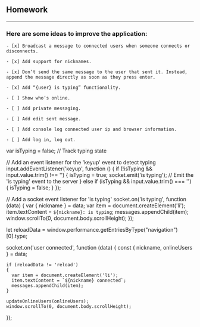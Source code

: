 ## Homework

--------


###  Here are some ideas to improve the application:


```
- [x] Broadcast a message to connected users when someone connects or disconnects.

- [x] Add support for nicknames.

- [x] Don’t send the same message to the user that sent it. Instead, append the message directly as soon as they press enter.

- [x] Add “{user} is typing” functionality.

- [ ] Show who’s online.

- [ ] Add private messaging.

- [ ] Add edit sent message.

- [ ] Add console log connected user ip and browser information.

- [ ] Add log in, log out.
```



  var isTyping = false; // Track typing state

  // Add an event listener for the 'keyup' event to detect typing
  input.addEventListener('keyup', function () {
    if (!isTyping && input.value.trim() !== '') {
      isTyping = true;
      socket.emit('is typing'); // Emit the 'is typing' event to the server
    } else if (isTyping && input.value.trim() === '') {
      isTyping = false;
    }
  });

  // Add a socket event listener for 'is typing'
  socket.on('is typing', function (data) {
    var { nickname } = data;
    var item = document.createElement('li');
    item.textContent = `${nickname}: is typing`;
    messages.appendChild(item);
    window.scrollTo(0, document.body.scrollHeight);
  });


let reloadData = window.performance.getEntriesByType("navigation")[0].type;


  socket.on('user connected', function (data) 
  {
    const { nickname, onlineUsers } = data;

    if (reloadData != 'reload')
    {
      var item = document.createElement('li');
      item.textContent = `${nickname} connected`;
      messages.appendChild(item);
    }
    
    updateOnlineUsers(onlineUsers);
    window.scrollTo(0, document.body.scrollHeight);
  });